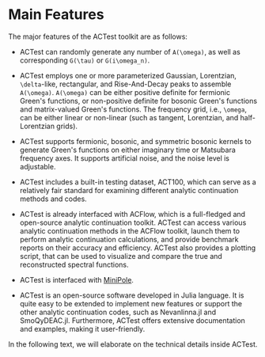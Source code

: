 # Main Features

The major features of the ACTest toolkit are as follows:

* ACTest can randomly generate any number of ``A(\omega)``, as well as corresponding ``G(\tau)`` or ``G(i\omega_n)``.

* ACTest employs one or more parameterized Gaussian, Lorentzian, ``\delta``-like, rectangular, and Rise-And-Decay peaks to assemble ``A(\omega)``. ``A(\omega)`` can be either positive definite for fermionic Green's functions, or non-positive definite for bosonic Green's functions and matrix-valued Green's functions. The frequency grid, i.e., ``\omega``, can be either linear or non-linear (such as tangent, Lorentzian, and half-Lorentzian grids).

* ACTest supports fermionic, bosonic, and symmetric bosonic kernels to generate Green's functions on either imaginary time or Matsubara frequency axes. It supports artificial noise, and the noise level is adjustable.

* ACTest includes a built-in testing dataset, ACT100, which can serve as a relatively fair standard for examining different analytic continuation methods and codes.

* ACTest is already interfaced with ACFlow, which is a full-fledged and open-source analytic continuation toolkit. ACTest can access various analytic continuation methods in the ACFlow toolkit, launch them to perform analytic continuation calculations, and provide benchmark reports on their accuracy and efficiency. ACTest also provides a plotting script, that can be used to visualize and compare the true and reconstructed spectral functions.

* ACTest is interfaced with [MiniPole](https://github.com/Green-Phys/MiniPole).

* ACTest is an open-source software developed in Julia language. It is quite easy to be extended to implement new features or support the other analytic continuation codes, such as Nevanlinna.jl and SmoQyDEAC.jl. Furthermore, ACTest offers extensive documentation and examples, making it user-friendly.

In the following text, we will elaborate on the technical details inside ACTest.
